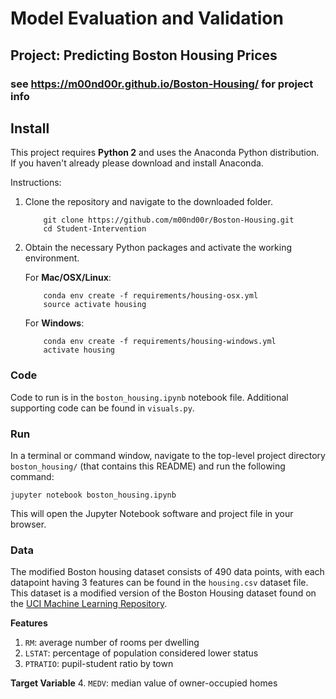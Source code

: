 # Model Evaluation and Validation

## Project: Predicting Boston Housing Prices

### see https://m00nd00r.github.io/Boston-Housing/ for project info

## Install

This project requires **Python 2** and uses the Anaconda Python distribution.
If you haven't already please download and install Anaconda.

Instructions:
1. Clone the repository and navigate to the downloaded folder.
	
	```	
		git clone https://github.com/m00nd00r/Boston-Housing.git
		cd Student-Intervention
	```
    
2. Obtain the necessary Python packages and activate the working environment.  
	
	For __Mac/OSX/Linux__:
	```
		conda env create -f requirements/housing-osx.yml
		source activate housing
	```

	For __Windows__:
	```
		conda env create -f requirements/housing-windows.yml
		activate housing
	```

### Code

Code to run is in the `boston_housing.ipynb` notebook file. Additional supporting code can be found in `visuals.py`.

### Run

In a terminal or command window, navigate to the top-level project directory `boston_housing/` (that contains this README) and run the following command:

```
jupyter notebook boston_housing.ipynb
```

This will open the Jupyter Notebook software and project file in your browser.

### Data

The modified Boston housing dataset consists of 490 data points, with each datapoint having 3 features can be found in the `housing.csv` dataset file. This dataset is a modified version of the Boston Housing dataset found on the [UCI Machine Learning Repository](https://archive.ics.uci.edu/ml/datasets/Housing).

**Features**
1.  `RM`: average number of rooms per dwelling
2. `LSTAT`: percentage of population considered lower status
3. `PTRATIO`: pupil-student ratio by town

**Target Variable**
4. `MEDV`: median value of owner-occupied homes
